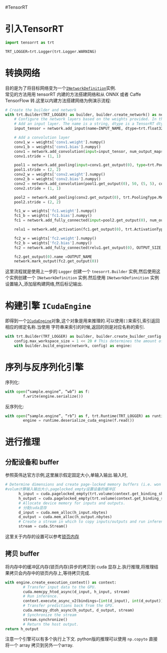 #TensorRT 

# 引入TensorRT
```python
import tensorrt as trt

TRT_LOGGER=trt.Logger(trt.Logger.WARNING)
```

# 转换网络
目的是为了将目标网络变为一个[`INetworkDefinition`](https://docs.nvidia.com/deeplearning/tensorrt/api/python_api/infer/Graph/Network.html#tensorrt.INetworkDefinition)实例.   
常见的方法用用 tensorRT 内建的方法搭建网络和从 ONNX 或者 Caffe TensorFlow 转.这里以内建方法搭建网络为例演示流程:

```python
# Create the builder and network
with trt.Builder(TRT_LOGGER) as builder, builder.create_network() as network:
	# Configure the network layers based on the weights provided. In this case, the weights are imported from a pytorch model. 
	# Add an input layer. The name is a string, dtype is a TensorRT dtype, and the shape can be provided as either a list or tuple.
	input_tensor = network.add_input(name=INPUT_NAME, dtype=trt.float32, shape=INPUT_SHAPE)

	# Add a convolution layer
	conv1_w = weights['conv1.weight'].numpy()
	conv1_b = weights['conv1.bias'].numpy()
	conv1 = network.add_convolution(input=input_tensor, num_output_maps=20, kernel_shape=(5, 5), kernel=conv1_w, bias=conv1_b)
	conv1.stride = (1, 1)

	pool1 = network.add_pooling(input=conv1.get_output(0), type=trt.PoolingType.MAX, window_size=(2, 2))
	pool1.stride = (2, 2)
	conv2_w = weights['conv2.weight'].numpy()
	conv2_b = weights['conv2.bias'].numpy()
	conv2 = network.add_convolution(pool1.get_output(0), 50, (5, 5), conv2_w, conv2_b)
	conv2.stride = (1, 1)

	pool2 = network.add_pooling(conv2.get_output(0), trt.PoolingType.MAX, (2, 2))
	pool2.stride = (2, 2)

	fc1_w = weights['fc1.weight'].numpy()
	fc1_b = weights['fc1.bias'].numpy()
	fc1 = network.add_fully_connected(input=pool2.get_output(0), num_outputs=500, kernel=fc1_w, bias=fc1_b)

	relu1 = network.add_activation(fc1.get_output(0), trt.ActivationType.RELU)

	fc2_w = weights['fc2.weight'].numpy()
	fc2_b = weights['fc2.bias'].numpy()
	fc2 = network.add_fully_connected(relu1.get_output(0), OUTPUT_SIZE, fc2_w, fc2_b)

	fc2.get_output(0).name =OUTPUT_NAME
	network.mark_output(fc2.get_output(0))
```

这里流程就是使用上一步的 `Logger` 创建一个 `tnesorrt.Builder` 实例,然后使用这个实例创建一个 `INetworkDefinition` 实例.然后使用 `INetworkDefinnition` 实例设置输入,添加层构建网络,然后标记输出.

# 构建引擎 `ICudaEngine`
即得到一个[`ICudaEngine`](https://docs.nvidia.com/deeplearning/tensorrt/api/python_api/infer/Core/Engine.html#tensorrt.ICudaEngine)对象,这个对象是用来推理的.可以使用`[]`来索引,索引返回相应的绑定名称.当使用 字符串来索引的时候,返回的则是对应名称的索引.
```python
with trt.Builder(TRT_LOGGER) as builder, builder.create_builder_config() as config:
    config.max_workspace_size = 1 << 20 # This determines the amount of memory available to the builder when building an optimized engine and should generally be set as high as possible.
    with builder.build_engine(network, config) as engine:

```

# 序列与反序列化引擎
序列化:  
```python
with open(“sample.engine”, “wb”) as f:
		f.write(engine.serialize())
```

反序列化:  
```python
with open(“sample.engine”, “rb”) as f, trt.Runtime(TRT_LOGGER) as runtime:
		engine = runtime.deserialize_cuda_engine(f.read())
```

# 进行推理
## 分配设备和 buffer
参照英伟达官方示例,这里展示假定固定大小,单输入输出.输入时,
```python
# Determine dimensions and create page-locked memory buffers (i.e. won't be swapped to disk) to hold host inputs/outputs.
#volum计算输入输出大小,pagelocked_empty设置设备的缓冲区
	  h_input = cuda.pagelocked_empty(trt.volume(context.get_binding_shape(0)), dtype=np.float32)
	  h_output = cuda.pagelocked_empty(trt.volume(context.get_binding_shape(1)), dtype=np.float32)
	  # Allocate device memory for inputs and outputs.
	  # 分配cuda显存
	  d_input = cuda.mem_alloc(h_input.nbytes)
	  d_output = cuda.mem_alloc(h_output.nbytes)
	  # Create a stream in which to copy inputs/outputs and run inference.
	  stream = cuda.Stream()
```
这里关于内存的设置可以参考[锁页内存](../CUDA/锁页内存.md)  

## 拷贝 buffer
将内存中的缓冲区内存(锁页内存)异步的拷贝到 cuda 显存上.执行推理,将推理结果拷贝会内存中的锁页内存上,等待拷贝完成.

```python
with engine.create_execution_context() as context:
		# Transfer input data to the GPU.
		cuda.memcpy_htod_async(d_input, h_input, stream)
		# Run inference.
		context.execute_async_v2(bindings=[int(d_input), int(d_output)], stream_handle=stream.handle)
		# Transfer predictions back from the GPU.
		cuda.memcpy_dtoh_async(h_output, d_output, stream)
		# Synchronize the stream
		stream.synchronize()
		# Return the host output. 
return h_output
```

注意一个引擎可以有多个执行上下文.  python版的推理可以使用 `np.copyto` 直接将一个 array 拷贝到另外一个array.